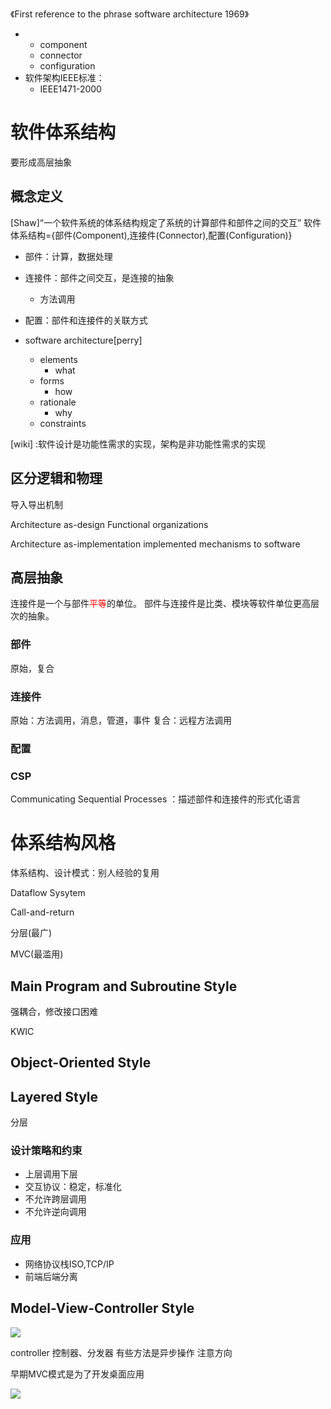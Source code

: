 
《First reference to the phrase software architecture 1969》


- 
	- component
	- connector
	- configuration
- 软件架构IEEE标准：
	- IEEE1471-2000

# 软件体系结构
要形成高层抽象

## 概念定义

[Shaw]“⼀个软件系统的体系结构规定了系统的计算部件和部件之间的交互”
软件体系结构={部件(Component),连接件(Connector),配置(Configuration)}
- 部件：计算，数据处理
- 连接件：部件之间交互，是连接的抽象
	- 方法调用
- 配置：部件和连接件的关联方式

- software architecture[perry]
	- elements
		- what
	- forms
		- how
	- rationale
		- why
	- constraints

[wiki] :软件设计是功能性需求的实现，架构是非功能性需求的实现


## 区分逻辑和物理

导入导出机制

Architecture as-design 
Functional organizations

Architecture as-implementation
implemented mechanisms to software


## 高层抽象

连接件是⼀个与部件<font color="#ff0000">平等</font>的单位。
部件与连接件是⽐类、模块等软件单位更⾼层次的抽象。

### 部件

原始，复合


### 连接件

原始：方法调用，消息，管道，事件
复合：远程方法调用


### 配置

### CSP

Communicating Sequential Processes ：描述部件和连接件的形式化语言


# 体系结构风格


体系结构、设计模式：别人经验的复用


Dataflow Sysytem

Call-and-return 

分层(最广)

MVC(最滥用)

## Main Program and Subroutine Style


强耦合，修改接口困难


KWIC

## Object-Oriented Style

## Layered Style
分层


### 设计策略和约束

- 上层调用下层
- 交互协议：稳定，标准化
- 不允许跨层调用
- 不允许逆向调用

### 应用

- 网络协议栈ISO,TCP/IP
- 前端后端分离

## Model-View-Controller Style

![](https://chillcharlie-img.oss-cn-hangzhou.aliyuncs.com/imgae/2023/04/18/87b6a39b14955647776867e28fbcc31a_202304181139748.png)

controller 控制器、分发器
有些方法是异步操作
注意方向

早期MVC模式是为了开发桌面应用


![](https://chillcharlie-img.oss-cn-hangzhou.aliyuncs.com/imgae/2023/04/18/8c8f824d3d460d3a0ecfa764cdd38257_202304181151378.png)

